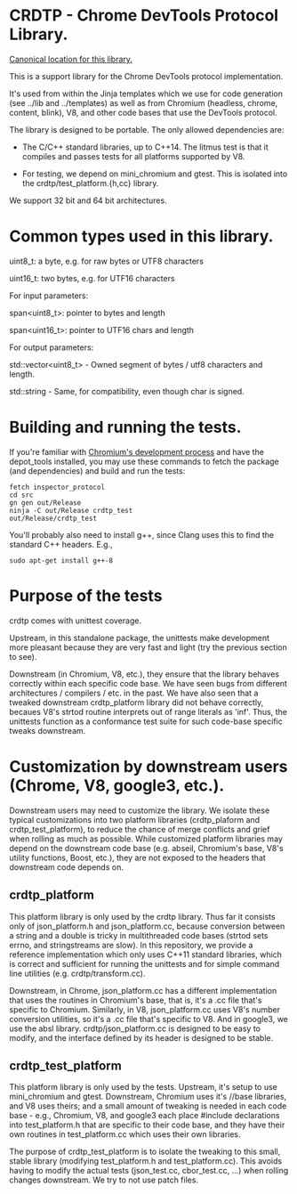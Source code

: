 # CRDTP - Chrome DevTools Protocol Library.

[Canonical location for this library.](https://chromium.googlesource.com/deps/inspector_protocol/+/refs/heads/master)

This is a support library for the Chrome DevTools protocol implementation.

It's used from within the Jinja templates which we use for code generation
(see ../lib and ../templates) as well as from Chromium (headless,
chrome, content, blink), V8, and other code bases that use the DevTools
protocol.

The library is designed to be portable. The only allowed dependencies are:

- The C/C++ standard libraries, up to C++14.
  The litmus test is that it compiles and passes tests for all platforms
  supported by V8.

- For testing, we depend on mini_chromium and gtest. This is isolated
  into the crdtp/test_platform.{h,cc} library.

We support 32 bit and 64 bit architectures.

# Common types used in this library.

uint8_t: a byte, e.g. for raw bytes or UTF8 characters

uint16_t: two bytes, e.g. for UTF16 characters

For input parameters:

  span<uint8_t>: pointer to bytes and length

  span<uint16_t>: pointer to UTF16 chars and length

For output parameters:

  std::vector<uint8_t> - Owned segment of bytes / utf8 characters and length.

  std::string - Same, for compatibility, even though char is signed.

# Building and running the tests.

If you're familiar with
[Chromium's development process](https://www.chromium.org/developers/contributing-code)
and have the depot_tools installed, you may use these commands
to fetch the package (and dependencies) and build and run the tests:

    fetch inspector_protocol
    cd src
    gn gen out/Release
    ninja -C out/Release crdtp_test
    out/Release/crdtp_test

You'll probably also need to install g++, since Clang uses this to find the
standard C++ headers. E.g.,

    sudo apt-get install g++-8

# Purpose of the tests

crdtp comes with unittest coverage.

Upstream, in this standalone package, the unittests make development
more pleasant because they are very fast and light (try the previous
section to see).

Downstream (in Chromium, V8, etc.), they ensure that the library behaves
correctly within each specific code base. We have seen bugs from different
architectures / compilers / etc. in the past. We have also seen
that a tweaked downstream crdtp_platform library did not behave correctly,
becaues V8's strtod routine interprets out of range literals as 'inf'.
Thus, the unittests function as a conformance test suite for such code-base
specific tweaks downstream.

# Customization by downstream users (Chrome, V8, google3, etc.).

Downstream users may need to customize the library. We isolate these typical
customizations into two platform libraries (crdtp_plaform and
crdtp_test_platform), to reduce the chance of merge conflicts and grief when
rolling as much as possible. While customized platform libraries may
depend on the downstream code base (e.g. abseil, Chromium's base, V8's utility
functions, Boost, etc.), they are not exposed to the headers that
downstream code depends on.

## crdtp_platform

This platform library is only used by the crdtp library. Thus far it consists
only of json_platform.h and json_platform.cc, because conversion between a
string and a double is tricky in multithreaded code bases (strtod
sets errno, and stringstreams are slow). In this repository, we provide a
reference implementation which only uses C++11 standard libraries, which is
correct and sufficient for running the unittests and for simple command line
utilities (e.g. crdtp/transform.cc).

Downstream, in Chrome, json_platform.cc has a different implementation that uses
the routines in Chromium's base, that is, it's a .cc file that's specific to
Chromium. Similarly, in V8, json_platform.cc uses V8's number conversion utilities,
so it's a .cc file that's specific to V8. And in google3, we use the absl
library. crdtp/json_platform.cc is designed to be easy to
modify, and the interface defined by its header is designed to be stable.

## crdtp_test_platform

This platform library is only used by the tests. Upstream, it's setup to
use mini_chromium and gtest. Downstream, Chromium uses it's //base libraries,
and V8 uses theirs; and a small amount of tweaking is needed in each code
base - e.g., Chromium, V8, and google3 each place #include declarations into
test_platform.h that are specific to their code base, and they have their
own routines in test_platform.cc which uses their own libraries.

The purpose of crdtp_test_platform is to isolate the tweaking to this small,
stable library (modifying test_platform.h and test_platform.cc). This avoids
having to modify the actual tests (json_test.cc, cbor_test.cc, ...)
when rolling changes downstream. We try to not use patch files.
